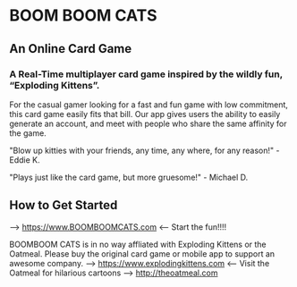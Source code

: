 # BOOM BOOM CATS #

<!-- 
> This material was originally posted [here](http://www.quora.com/What-is-Amazons-approach-to-product-development-and-product-management). It is reproduced here for posterities sake.

There is an approach called "working backwards" that is widely used at Amazon. They work backwards from the customer, rather than starting with an idea for a product and trying to bolt customers onto it. While working backwards can be applied to any specific product decision, using this approach is especially important when developing new products or features.

For new initiatives a product manager typically starts by writing an internal press release announcing the finished product. The target audience for the press release is the new/updated product's customers, which can be retail customers or internal users of a tool or technology. Internal press releases are centered around the customer problem, how current solutions (internal or external) fail, and how the new product will blow away existing solutions.

If the benefits listed don't sound very interesting or exciting to customers, then perhaps they're not (and shouldn't be built). Instead, the product manager should keep iterating on the press release until they've come up with benefits that actually sound like benefits. Iterating on a press release is a lot less expensive than iterating on the product itself (and quicker!).

If the press release is more than a page and a half, it is probably too long. Keep it simple. 3-4 sentences for most paragraphs. Cut out the fat. Don't make it into a spec. You can accompany the press release with a FAQ that answers all of the other business or execution questions so the press release can stay focused on what the customer gets. My rule of thumb is that if the press release is hard to write, then the product is probably going to suck. Keep working at it until the outline for each paragraph flows. 

Oh, and I also like to write press-releases in what I call "Oprah-speak" for mainstream consumer products. Imagine you're sitting on Oprah's couch and have just explained the product to her, and then you listen as she explains it to her audience. That's "Oprah-speak", not "Geek-speak".

Once the project moves into development, the press release can be used as a touchstone; a guiding light. The product team can ask themselves, "Are we building what is in the press release?" If they find they're spending time building things that aren't in the press release (overbuilding), they need to ask themselves why. This keeps product development focused on achieving the customer benefits and not building extraneous stuff that takes longer to build, takes resources to maintain, and doesn't provide real customer benefit (at least not enough to warrant inclusion in the press release).
 -->
 
## An Online Card Game ##

  ### A Real-Time multiplayer card game inspired by the wildly fun, “Exploding Kittens”. ###

  For the casual gamer looking for a fast and fun game with low commitment, this card game easily fits that bill. Our app gives users the ability to easily generate an account, and meet with people who share the same affinity for the game.

  "Blow up kitties with your friends, any time, any where, for any reason!" - Eddie K.

  "Plays just like the card game, but more gruesome!" - Michael D.
  

## How to Get Started ##

  --> https://www.BOOMBOOMCATS.com <-- Start the fun!!!!
 
  BOOMBOOM CATS is in no way affliated with Exploding Kittens or the Oatmeal.
  Please buy the original card game or mobile app to support an awesome company.
   --> https://www.explodingkittens.com <--
  Visit the Oatmeal for hilarious cartoons --> http://theoatmeal.com